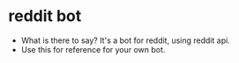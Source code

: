 # reddit bot
* What is there to say? It's a bot for reddit, using reddit api.
* Use this for reference for your own bot.